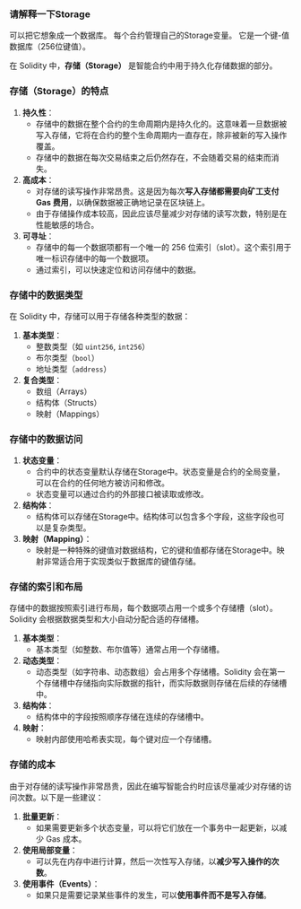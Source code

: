 ### 请解释一下Storage

可以把它想象成一个数据库。 每个合约管理自己的Storage变量。 它是一个键-值数据库（256位键值）。

在 Solidity 中，**存储（Storage）** 是智能合约中用于持久化存储数据的部分。

### 存储（Storage）的特点

1. **持久性**：
    - 存储中的数据在整个合约的生命周期内是持久化的。这意味着一旦数据被写入存储，它将在合约的整个生命周期内一直存在，除非被新的写入操作覆盖。
    - 存储中的数据在每次交易结束之后仍然存在，不会随着交易的结束而消失。
2. **高成本**：
    - 对存储的读写操作非常昂贵。这是因为每次**写入存储都需要向矿工支付 Gas 费用**，以确保数据被正确地记录在区块链上。
    - 由于存储操作成本较高，因此应该尽量减少对存储的读写次数，特别是在性能敏感的场合。
3. **可寻址**：
    - 存储中的每一个数据项都有一个唯一的 256 位索引（slot）。这个索引用于唯一标识存储中的每一个数据项。
    - 通过索引，可以快速定位和访问存储中的数据。

### 存储中的数据类型

在 Solidity 中，存储可以用于存储各种类型的数据：

1. **基本类型**：
    - 整数类型（如 `uint256`, `int256`）
    - 布尔类型（`bool`）
    - 地址类型（`address`）
2. **复合类型**：
    - 数组（Arrays）
    - 结构体（Structs）
    - 映射（Mappings）

### 存储中的数据访问

1. **状态变量**：
    - 合约中的状态变量默认存储在Storage中。状态变量是合约的全局变量，可以在合约的任何地方被访问和修改。
    - 状态变量可以通过合约的外部接口被读取或修改。
2. **结构体**：
    - 结构体可以存储在Storage中。结构体可以包含多个字段，这些字段也可以是复杂类型。
3. **映射（Mapping）**：
    - 映射是一种特殊的键值对数据结构，它的键和值都存储在Storage中。映射非常适合用于实现类似于数据库的键值存储。

### 存储的索引和布局

存储中的数据按照索引进行布局，每个数据项占用一个或多个存储槽（slot）。Solidity 会根据数据类型和大小自动分配合适的存储槽。

1. **基本类型**：
    - 基本类型（如整数、布尔值等）通常占用一个存储槽。
2. **动态类型**：
    - 动态类型（如字符串、动态数组）会占用多个存储槽。Solidity 会在第一个存储槽中存储指向实际数据的指针，而实际数据则存储在后续的存储槽中。
3. **结构体**：
    - 结构体中的字段按照顺序存储在连续的存储槽中。
4. **映射**：
    - 映射内部使用哈希表实现，每个键对应一个存储槽。

### 存储的成本

由于对存储的读写操作非常昂贵，因此在编写智能合约时应该尽量减少对存储的访问次数。以下是一些建议：

1. **批量更新**：
    - 如果需要更新多个状态变量，可以将它们放在一个事务中一起更新，以减少 Gas 成本。
2. **使用局部变量**：
    - 可以先在内存中进行计算，然后一次性写入存储，以**减少写入操作的次数**。
3. **使用事件（Events）**：
    - 如果只是需要记录某些事件的发生，可以**使用事件而不是写入存储**。